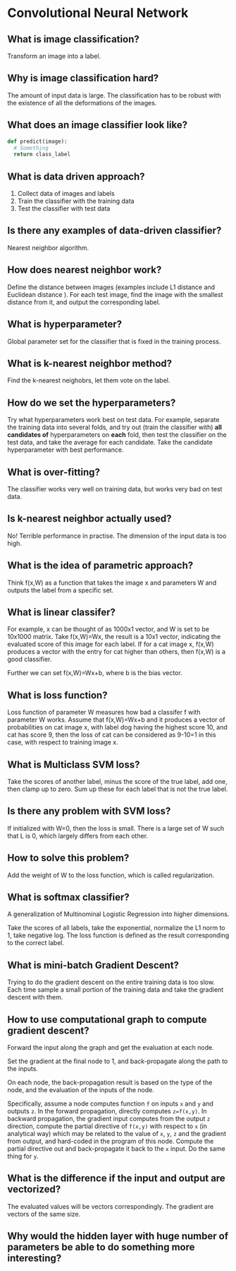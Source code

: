 # Convolutional Neural Network

## What is image classification?

Transform an image into a label.

## Why is image classification hard?

The amount of input data is large.
The classification has to be robust with the existence of all the deformations of the images.

## What does an image classifier look like?

```python
def predict(image):
  # Something
  return class_label
```

## What is data driven approach?

1. Collect data of images and labels
2. Train the classifier with the training data
3. Test the classifier with test data

## Is there any examples of data-driven classifier?

Nearest neighbor algorithm.

## How does nearest neighbor work?

Define the distance between images (examples include L1 distance and Euclidean distance ).
For each test image, find the image with the smallest distance from it, and output the corresponding label.

## What is hyperparameter?

Global parameter set for the classifier that is fixed in the training process.

## What is k-nearest neighbor method?

Find the k-nearest neighobrs, let them vote on the label.

## How do we set the hyperparameters?

Try what hyperparameters work best on test data.
For example, separate the training data into several folds, and try out (train the classifier with) **all candidates of** hyperparameters on **each** fold, then test the classifier on the test data, and take the average for each candidate. Take the candidate hyperparameter with best performance.

## What is over-fitting?

The classifier works very well on training data, but works very bad on test data.

## Is k-nearest neighbor actually used?

No! Terrible performance in practise. The dimension of the input data is too high.

## What is the idea of parametric approach?

Think f(x,W) as a function that takes the image x and parameters W and outputs the label from a specific set.

## What is linear classifer?

For example, x can be thought of as 1000x1 vector, and W is set to be 10x1000 matrix.
Take f(x,W)=Wx, the result is a 10x1 vector, indicating the evaluated score of this image for each label. If for a cat image x, f(x,W) produces a vector with the entry for cat higher than others, then f(x,W) is a good classifier.

Further we can set f(x,W)=Wx+b, where b is the bias vector.

## What is loss function?

Loss function of parameter W measures how bad a classifer f with parameter W works.
Assume that f(x,W)=Wx+b and it produces a vector of probabilities on cat image x, with label dog having the highest score 10, and cat has score 9, then the loss of cat can be considered as 9-10=1 in this case, with respect to training image x.

## What is Multiclass SVM loss?

Take the scores of another label, minus the score of the true label, add one, then clamp up to zero. Sum up these for each label that is not the true label.

## Is there any problem with SVM loss?

If initialized with W=0, then the loss is small.
There is a large set of W such that L is 0, which largely differs from each other.

## How to solve this problem?

Add the weight of W to the loss function, which is called regularization.

## What is softmax classifier?

A generalization of Multinominal Logistic Regression into higher dimensions.

Take the scores of all labels, take the exponential, normalize the L1 norm to 1,  take negative log. The loss function is defined as the result corresponding to the correct label.

## What is mini-batch Gradient Descent?

Trying to do the gradient descent on the entire training data is too slow.
Each time sample a small portion of the training data and take the gradient descent with them.

## How to use computational graph to compute gradient descent?

Forward the input along the graph and get the evaluation at each node.

Set the gradient at the final node to 1, and back-propagate along the path to the inputs.

On each node, the back-propagation result is based on the type of the node, and the evaluation of the inputs of the node.

Specifically, assume a node computes function `f` on inputs `x` and `y` and outputs `z`. In the forward propagation, directly computes `z=f(x,y)`. In backward propagation, the gradient input computes from the output `z` direction,  compute the partial directive of `f(x,y)` with respect to `x` (in analytical way) which may be related to the value of `x`, `y`, `z` and the gradient from output, and hard-coded in the program of this node. Compute the partial directive out and back-propagate it back to the `x` input. Do the same thing for `y`.

## What is the difference if the input and output are vectorized?

The evaluated values will be vectors correspondingly.
The gradient are vectors of the same size.

## Why would the hidden layer with huge number of parameters be able to do something more interesting?

